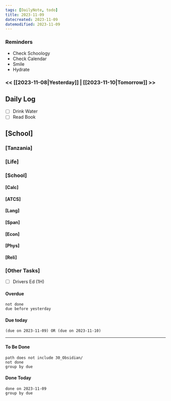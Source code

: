 ```yaml
---
tags: [DailyNote, todo]
title: 2023-11-09
datecreated: 2023-11-09
datemodified: 2023-11-09
---
```


### Reminders
- Check Schoology
- Check Calendar
- Smile
- Hydrate

### << [[2023-11-08|Yesterday]] | [[2023-11-10|Tomorrow]] >>

## Daily Log

- [ ] Drink Water
- [ ] Read Book

## [School]

### [Tanzania]

### [Life]

### [School]

#### [Calc]

#### [ATCS]

#### [Lang]

#### [Span]

#### [Econ]

#### [Phys]

#### [Reli]


### [Other Tasks]

- [ ] Drivers Ed (1H)

#### Overdue
```tasks
not done
due before yesterday
```
#### Due today

```tasks
(due on 2023-11-09) OR (due on 2023-11-10) 

```
---
#### To Be Done

```tasks
path does not include 30_Obsidian/
not done
group by due
```

#### Done Today

```tasks
done on 2023-11-09
group by due
```